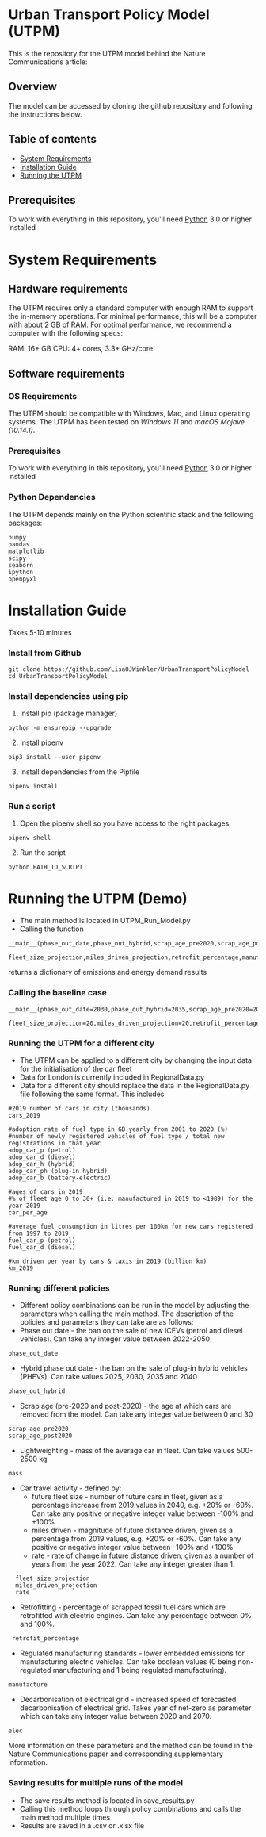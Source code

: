 # Urban Transport Policy Model (UTPM)
This is the repository for the UTPM model behind the Nature Communications article:

## Overview
The model can be accessed by cloning the github repository and following the instructions below.

## Table of contents
- [System Requirements](#system-requirements)
- [Installation Guide](#installation-guide)
- [Running the UTPM](#running-the-utpm)

## Prerequisites
To work with everything in this repository, you'll need [Python](https://www.python.org/) 3.0 or higher installed

# System Requirements
## Hardware requirements
The UTPM requires only a standard computer with enough RAM to support the in-memory operations. For minimal performance, this will be a computer with about 2 GB of RAM. For optimal performance, we recommend a computer with the following specs:

RAM: 16+ GB
CPU: 4+ cores, 3.3+ GHz/core

## Software requirements
### OS Requirements
The UTPM should be compatible with Windows, Mac, and Linux operating systems.
The UTPM has been tested on *Windows 11* and *macOS Mojave (10.14.1)*.

### Prerequisites
To work with everything in this repository, you'll need [Python](https://www.python.org/) 3.0 or higher installed

### Python Dependencies
The UTPM depends mainly on the Python scientific stack and the following packages:

```
numpy
pandas
matplotlib
scipy
seaborn
ipython
openpyxl
```

# Installation Guide

Takes 5-10 minutes

### Install from Github
```
git clone https://github.com/LisaOJWinkler/UrbanTransportPolicyModel
cd UrbanTransportPolicyModel
```
### Install dependencies using pip
1. Install pip (package manager)

```
python -m ensurepip --upgrade
```

2. Install pipenv

```
pip3 install --user pipenv
```

3. Install dependencies from the Pipfile

```
pipenv install
```
### Run a script

1. Open the pipenv shell so you have access to the right packages

```
pipenv shell
```

2. Run the script

```
python PATH_TO_SCRIPT
```

# Running the UTPM (Demo)

- The main method is located in UTPM_Run_Model.py
- Calling the function 
```
__main__(phase_out_date,phase_out_hybrid,scrap_age_pre2020,scrap_age_post2020,mass,\
  fleet_size_projection,miles_driven_projection,retrofit_percentage,manufacture,elec,rate)
```
  returns a dictionary of emissions and energy demand results

### Calling the baseline case
```
__main__(phase_out_date=2030,phase_out_hybrid=2035,scrap_age_pre2020=20,scrap_age_post2020=15,mass=1400,\
  fleet_size_projection=20,miles_driven_projection=20,retrofit_percentage=0,manufacture=0,elec=2050,rate=28)
```

### Running the UTPM for a different city

- The UTPM can be applied to a different city by changing the input data for the initialisation of the car fleet
- Data for London is currently included in RegionalData.py
- Data for a different city should replace the data in the RegionalData.py file following the same format. This includes
```
#2019 number of cars in city (thousands)
cars_2019

#adoption rate of fuel type in GB yearly from 2001 to 2020 (%)
#number of newly registered vehicles of fuel type / total new registrations in that year
adop_car_p (petrol)
adop_car_d (diesel)
adop_car_h (hybrid)
adop_car_ph (plug-in hybrid)
adop_car_b (battery-electric)

#ages of cars in 2019
#% of fleet age 0 to 30+ (i.e. manufactured in 2019 to <1989) for the year 2019
car_per_age

#average fuel consumption in litres per 100km for new cars registered from 1997 to 2019
fuel_car_p (petrol)
fuel_car_d (diesel)

#km driven per year by cars & taxis in 2019 (billion km)
km_2019
```

### Running different policies

- Different policy combinations can be run in the model by adjusting the parameters when calling the main method. The description of the policies and parameters they can take are as follows:
- Phase out date - the ban on the sale of new ICEVs (petrol and diesel vehicles). Can take any integer value between 2022-2050
```
phase_out_date
```
- Hybrid phase out date - the ban on the sale of plug-in hybrid vehicles (PHEVs). Can take values 2025, 2030, 2035 and 2040
```
phase_out_hybrid
```
- Scrap age (pre-2020 and post-2020) - the age at which cars are removed from the model. Can take any integer value between 0 and 30
```
scrap_age_pre2020
scrap_age_post2020
```
- Lightweighting - mass of the average car in fleet. Can take values 500-2500 kg
```
mass
```
- Car travel activity - defined by: 
   - future fleet size - number of future cars in fleet, given as a percentage increase from 2019 values in 2040, e.g. +20% or -60%. Can take any positive or negative integer value between -100% and +100%
   - miles driven - magnitude of future distance driven, given as a percentage from 2019 values, e.g. +20% or -60%. Can take any positive or negative integer       value between -100% and +100%
   - rate - rate of change in future distance driven, given as a number of years from the year 2022. Can take any integer greater than 1.
```
  fleet_size_projection
  miles_driven_projection
  rate
 ```
 - Retrofitting - percentage of scrapped fossil fuel cars which are retrofitted with electric engines. Can take any percentage between 0% and 100%.
 ```
  retrofit_percentage
 ```
 - Regulated manufacturing standards - lower embedded emissions for manufacturing electric vehicles. Can take boolean values (0  being non-regulated manufacturing and 1 being regulated manufacturing).
 ```
 manufacture
 ```
 - Decarbonisation of electrical grid - increased speed of forecasted decarbonisation of electrical grid. Takes year of net-zero as parameter which can take any integer value between 2020 and 2070.
 ```
 elec
 ```
 More information on these parameters and the method can be found in the Nature Communications paper and corresponding supplementary information.

### Saving results for multiple runs of the model

- The save results method is located in save_results.py
- Calling this method loops through policy combinations and calls the main method multiple times
- Results are saved in a .csv or .xlsx file
